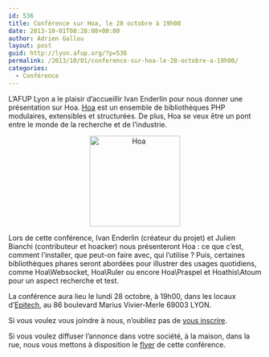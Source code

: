 ```yaml
---
id: 536
title: Conférence sur Hoa, le 28 octobre à 19h00
date: 2013-10-01T08:28:08+00:00
author: Adrien Gallou
layout: post
guid: http://lyon.afup.org/?p=536
permalink: /2013/10/01/conference-sur-hoa-le-28-octobre-a-19h00/
categories:
  - Conférence
---
```

L&rsquo;AFUP Lyon a le plaisir d&rsquo;accueillir Ivan Enderlin pour nous donner une présentation sur Hoa. [Hoa](http://hoa-project.net/) est un ensemble de bibliothèques PHP modulaires, extensibles et structurées. De plus, Hoa se veux être un pont entre le monde de la recherche et de l&rsquo;industrie.

<p style="text-align: center">
  <img class="aligncenter  wp-image-539" alt="Hoa" src="http://lyon.afup.org/files/2013/09/Hoa-300x300.png" width="180" height="180" srcset="https://lyon.afup.org/files/2013/09/Hoa-300x300.png 300w, https://lyon.afup.org/files/2013/09/Hoa-150x150.png 150w, https://lyon.afup.org/files/2013/09/Hoa.png 1000w" sizes="(max-width: 180px) 100vw, 180px" />
</p>

Lors de cette conférence, Ivan Enderlin (créateur du projet) et Julien Bianchi (contributeur et hoacker) nous présenteront Hoa : ce que c&rsquo;est, comment l&rsquo;installer, que peut-on faire avec, qui l&rsquo;utilise ? Puis, certaines bibliothèques phares seront abordées pour illustrer des usages quotidiens, comme Hoa\Websocket, Hoa\Ruler ou encore Hoa\Praspel et Hoathis\Atoum pour un aspect recherche et test.

La conférence aura lieu le lundi 28 octobre, à 19h00, dans les locaux d’[Epitech](http://www.epitech.eu/ecole-informatique-lyon-rhone-alpes/ "Epitech Lyon"), au 86 boulevard Marius Vivier-Merle 69003 LYON.

Si vous voulez vous joindre à nous, n’oubliez pas de [vous inscrire](http://afup-lyon-hoa.eventbrite.fr).

Si vous voulez diffuser l’annonce dans votre société, à la maison, dans la rue, nous vous mettons à disposition le [flyer](http://lyon.afup.org/files/2013/09/flyer1.pdf) de cette conférence.